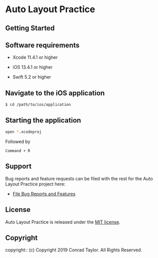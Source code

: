 # Auto Layout Practice

<Project Description>

## Getting Started

## Software requirements

- Xcode 11.4.1 or higher

- iOS 13.4.1 or higher

- Swift 5.2 or higher

## Navigate to the iOS application

```
$ cd /path/to/ios/application
```

## Starting the application

```zsh
open *.xcodeproj
```

Followed by

```text
Command + R
```

## Support

Bug reports and feature requests can be filed with the rest for the Auto Layout Practice project here:

- [File Bug Reports and Features](https://github.com/conradwt/auto-layout-practice/issues)

## License

Auto Layout Practice is released under the [MIT license](https://mit-license.org).

## Copyright

copyright:: (c) Copyright 2019 Conrad Taylor. All Rights Reserved.
